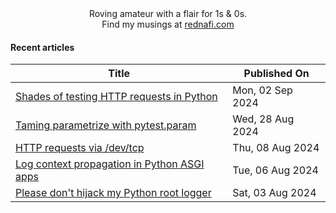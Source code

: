 <div align="center">
Roving amateur with a flair for 1s & 0s. <br>
Find my musings at <a href="https://rednafi.com/" rel="me">rednafi.com</a>
</div>

#### Recent articles

<div align="center">

| Title | Published On |
| ----- | ------------ |
| [Shades of testing HTTP requests in Python](https://rednafi.com/python/testing_http_requests/) | Mon, 02 Sep 2024 |
| [Taming parametrize with pytest.param](https://rednafi.com/python/pytest_param/) | Wed, 28 Aug 2024 |
| [HTTP requests via /dev/tcp](https://rednafi.com/misc/http_requests_via_dev_tcp/) | Thu, 08 Aug 2024 |
| [Log context propagation in Python ASGI apps](https://rednafi.com/python/log_context_propagation/) | Tue, 06 Aug 2024 |
| [Please don't hijack my Python root logger](https://rednafi.com/python/no_hijack_root_logger/) | Sat, 03 Aug 2024 |
</div>